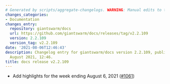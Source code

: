 ```yaml
---
# Generated by scripts/aggregate-changelogs. WARNING: Manual edits to this files will be overwritten.
changes_categories:
- Documentation
changes_entry:
  repository: giantswarm/docs
  url: https://github.com/giantswarm/docs/releases/tag/v2.2.109
  version: 2.2.109
  version_tag: v2.2.109
date: '2021-08-06T12:46:43'
description: Changelog entry for giantswarm/docs version 2.2.109, published on 06
  August 2021, 12:46.
title: docs release v2.2.109
---
```


- Add highlights for the week ending August 6, 2021 ([#1061](https://github.com/giantswarm/docs/pull/1061))
